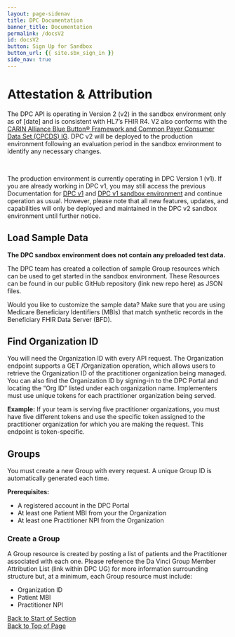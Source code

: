 ```yaml
---
layout: page-sidenav
title: DPC Documentation
banner_title: Documentation
permalink: /docsV2
id: docsV2
button: Sign Up for Sandbox
button_url: {{ site.sbx_sign_in }}
side_nav: true
---
```


# Attestation & Attribution

<div class="ds-c-alert ds-c-alert--hide-icon ds-c-alert--warn">
  <div class="ds-c-alert__body">
    <p class="ds-c-alert__text">
      The DPC API is operating in Version 2 (v2) in the sandbox environment only as of [date] and is consistent with HL7’s FHIR R4. V2 also conforms with the <a href="http://hl7.org/fhir/us/carin-bb/history.html" target="_blank">CARIN Alliance Blue Button® Framework and Common Payer Consumer Data Set (CPCDS) IG</a>. DPC v2 will be deployed to the production environment following an evaluation period in the sandbox environment to identify any necessary changes.
    </p><br />
    <p class="ds-c-alert__text">
      The production environment is currently operating in DPC Version 1 (v1). If you are already working in DPC v1, you may still access the previous Documentation for <a href="/docsV1" target="_blank">DPC v1</a> and <a href="{{ site.sbx_sign_in }}">DPC v1 sandbox environment</a> and continue operation as usual. However, please note that all new features, updates, and capabilities will only be deployed and maintained in the DPC v2 sandbox environment until further notice.
    </p>
  </div>
</div>

## Load Sample Data
**The DPC sandbox environment does not contain any preloaded test data.**

The DPC team has created a collection of sample Group resources which can be used to get started in the sandbox environment. These Resources can be found in our public GitHub repository (link new repo here) as JSON files.

Would you like to customize the sample data?  Make sure that you are using Medicare Beneficiary Identifiers (MBIs) that match synthetic records in the Beneficiary FHIR Data Server (BFD).

## Find Organization ID

You will need the Organization ID with every API request. The Organization endpoint supports a GET /Organization operation, which allows users to retrieve the Organization ID of the practitioner organization being managed. You can also find the Organization ID by signing-in to the DPC Portal and locating the “Org ID” listed under each organization name.
Implementers must use unique tokens for each practitioner organization being served.

<div class="ds-c-alert ds-c-alert--hide-icon">
  <div class="ds-c-alert__body">
    <strong>Example:</strong> If your team is serving five practitioner organizations, you must have five different tokens and use the specific token assigned to the practitioner organization for which you are making the request. This endpoint is token-specific.
  </div>
</div>

## Groups

You must create a new Group with every request. A unique Group ID is automatically generated each time.

**Prerequisites:**
* A registered account in the DPC Portal
* At least one Patient MBI from your the Organization
* At least one Practitioner NPI from the Organization

### Create a Group

A Group resource is created by posting a list of patients and the Practitioner associated with each one. Please reference the Da Vinci Group Member Attribution List (link within DPC UG) for more information surrounding structure but, at a minimum, each Group resource must include:

* Organization ID
* Patient MBI
* Practitioner NPI

<a class="guide_top_link" href="#attestation--attribution">Back to Start of Section</a><br />
<a class="guide_top_link" href="#">Back to Top of Page</a>
